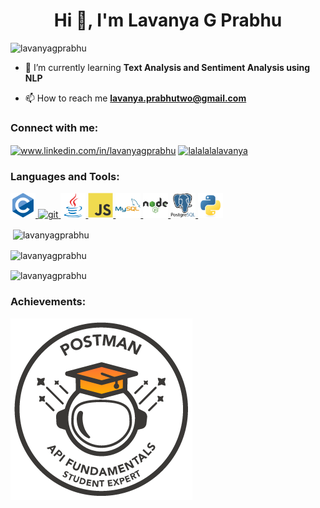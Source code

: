 <h1 align="center">Hi 👋, I'm Lavanya G Prabhu</h1>
<p align="left"> <img src="https://komarev.com/ghpvc/?username=lavanyagprabhu&label=Profile%20views&color=0e75b6&style=flat" alt="lavanyagprabhu" /> </p>

- 🌱 I’m currently learning **Text Analysis and Sentiment Analysis using NLP**

- 📫 How to reach me **lavanya.prabhutwo@gmail.com**

<h3 align="left">Connect with me:</h3>
<p align="left">
<a href="https://linkedin.com/in/www.linkedin.com/in/lavanyagprabhu" target="blank"><img align="center" src="https://raw.githubusercontent.com/rahuldkjain/github-profile-readme-generator/master/src/images/icons/Social/linked-in-alt.svg" alt="www.linkedin.com/in/lavanyagprabhu" height="30" width="40" /></a>
<a href="https://instagram.com/lalalalalavanya" target="blank"><img align="center" src="https://raw.githubusercontent.com/rahuldkjain/github-profile-readme-generator/master/src/images/icons/Social/instagram.svg" alt="lalalalalavanya" height="30" width="40" /></a>
</p>

<h3 align="left">Languages and Tools:</h3>
<p align="left"> <a href="https://www.cprogramming.com/" target="_blank" rel="noreferrer"> <img src="https://raw.githubusercontent.com/devicons/devicon/master/icons/c/c-original.svg" alt="c" width="40" height="40"/> </a> <a href="https://git-scm.com/" target="_blank" rel="noreferrer"> <img src="https://www.vectorlogo.zone/logos/git-scm/git-scm-icon.svg" alt="git" width="40" height="40"/> </a> <a href="https://www.java.com" target="_blank" rel="noreferrer"> <img src="https://raw.githubusercontent.com/devicons/devicon/master/icons/java/java-original.svg" alt="java" width="40" height="40"/> </a> <a href="https://developer.mozilla.org/en-US/docs/Web/JavaScript" target="_blank" rel="noreferrer"> <img src="https://raw.githubusercontent.com/devicons/devicon/master/icons/javascript/javascript-original.svg" alt="javascript" width="40" height="40"/> </a> <a href="https://www.mysql.com/" target="_blank" rel="noreferrer"> <img src="https://raw.githubusercontent.com/devicons/devicon/master/icons/mysql/mysql-original-wordmark.svg" alt="mysql" width="40" height="40"/> </a> <a href="https://nodejs.org" target="_blank" rel="noreferrer"> <img src="https://raw.githubusercontent.com/devicons/devicon/master/icons/nodejs/nodejs-original-wordmark.svg" alt="nodejs" width="40" height="40"/> </a> <a href="https://www.postgresql.org" target="_blank" rel="noreferrer"> <img src="https://raw.githubusercontent.com/devicons/devicon/master/icons/postgresql/postgresql-original-wordmark.svg" alt="postgresql" width="40" height="40"/> </a> <a href="https://www.python.org" target="_blank" rel="noreferrer"> <img src="https://raw.githubusercontent.com/devicons/devicon/master/icons/python/python-original.svg" alt="python" width="40" height="40"/> </a> </p>


<p>&nbsp;<img align="center" src="https://github-readme-stats.vercel.app/api?username=lavanyagprabhu&theme=dark&show_icons=true&locale=en" alt="lavanyagprabhu" /></p>

<p><img align="center" src="https://github-readme-streak-stats.herokuapp.com/?user=lavanyagprabhu&theme=dark&" alt="lavanyagprabhu" /></p>

<p><img align="center" src="https://github-readme-stats.vercel.app/api/top-langs?username=lavanyagprabhu&theme=dark&show_icons=true&locale=en&layout=compact" alt="lavanyagprabhu" /></p>

<h3 align="left">Achievements:</h3>
<p>
  <a href="https://api.badgr.io/public/assertions/LNEWqrEDQwqU9I79JmTcAw">
    <img align="left" src="https://github.com/LavanyaGPrabhu/LavanyaGPrabhu/raw/main/Badges/PostmanAPIFundamentalsStudentExpert.png" alt="Postman API Fundamentals Student Expert" />
  </a>
</p>
